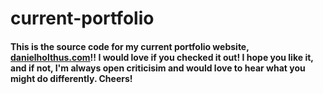# current-portfolio

#### This is the source code for my current portfolio website, [danielholthus.com](www.danielholthus.com)!! I would love if you checked it out! I hope you like it, and if not, I'm always open criticisim and would love to hear what you might do differently. Cheers!
